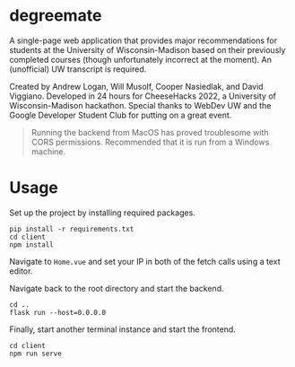 # degreemate

A single-page web application that provides major recommendations for students at the University of Wisconsin-Madison based on their previously completed courses (though unfortunately incorrect at the moment). An (unofficial) UW transcript is required.

Created by Andrew Logan, Will Musolf, Cooper Nasiedlak, and David Viggiano. Developed in 24 hours for CheeseHacks 2022, a University of Wisconsin-Madison hackathon. Special thanks to WebDev UW and the Google Developer Student Club for putting on a great event.

> Running the backend from MacOS has proved troublesome with CORS permissions. Recommended that it is run from a Windows machine.

# Usage

Set up the project by installing required packages.


```
pip install -r requirements.txt
cd client
npm install
```

Navigate to <code>Home.vue</code> and set your IP in both of the fetch calls using a text editor.

Navigate back to the root directory and start the backend.

```
cd ..
flask run --host=0.0.0.0
```

Finally, start another terminal instance and start the frontend.

```
cd client
npm run serve
```
